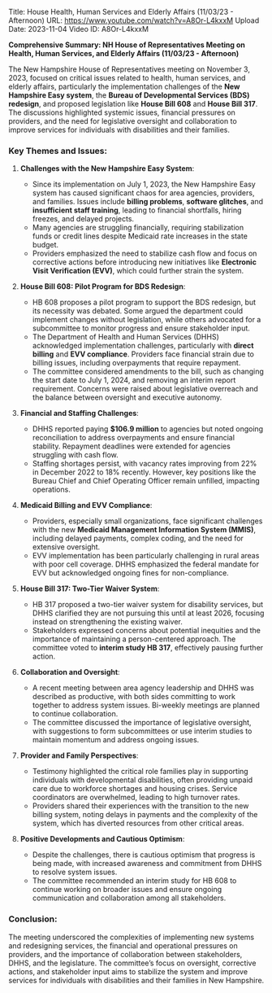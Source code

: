 Title: House Health, Human Services and Elderly Affairs (11/03/23 - Afternoon)
URL: https://www.youtube.com/watch?v=A8Or-L4kxxM
Upload Date: 2023-11-04
Video ID: A8Or-L4kxxM

**Comprehensive Summary: NH House of Representatives Meeting on Health, Human Services, and Elderly Affairs (11/03/23 - Afternoon)**

The New Hampshire House of Representatives meeting on November 3, 2023, focused on critical issues related to health, human services, and elderly affairs, particularly the implementation challenges of the **New Hampshire Easy system**, the **Bureau of Developmental Services (BDS) redesign**, and proposed legislation like **House Bill 608** and **House Bill 317**. The discussions highlighted systemic issues, financial pressures on providers, and the need for legislative oversight and collaboration to improve services for individuals with disabilities and their families.

### **Key Themes and Issues:**

1. **Challenges with the New Hampshire Easy System**:
   - Since its implementation on July 1, 2023, the New Hampshire Easy system has caused significant chaos for area agencies, providers, and families. Issues include **billing problems**, **software glitches**, and **insufficient staff training**, leading to financial shortfalls, hiring freezes, and delayed projects.
   - Many agencies are struggling financially, requiring stabilization funds or credit lines despite Medicaid rate increases in the state budget.
   - Providers emphasized the need to stabilize cash flow and focus on corrective actions before introducing new initiatives like **Electronic Visit Verification (EVV)**, which could further strain the system.

2. **House Bill 608: Pilot Program for BDS Redesign**:
   - HB 608 proposes a pilot program to support the BDS redesign, but its necessity was debated. Some argued the department could implement changes without legislation, while others advocated for a subcommittee to monitor progress and ensure stakeholder input.
   - The Department of Health and Human Services (DHHS) acknowledged implementation challenges, particularly with **direct billing** and **EVV compliance**. Providers face financial strain due to billing issues, including overpayments that require repayment.
   - The committee considered amendments to the bill, such as changing the start date to July 1, 2024, and removing an interim report requirement. Concerns were raised about legislative overreach and the balance between oversight and executive autonomy.

3. **Financial and Staffing Challenges**:
   - DHHS reported paying **$106.9 million** to agencies but noted ongoing reconciliation to address overpayments and ensure financial stability. Repayment deadlines were extended for agencies struggling with cash flow.
   - Staffing shortages persist, with vacancy rates improving from 22% in December 2022 to 18% recently. However, key positions like the Bureau Chief and Chief Operating Officer remain unfilled, impacting operations.

4. **Medicaid Billing and EVV Compliance**:
   - Providers, especially small organizations, face significant challenges with the new **Medicaid Management Information System (MMIS)**, including delayed payments, complex coding, and the need for extensive oversight.
   - EVV implementation has been particularly challenging in rural areas with poor cell coverage. DHHS emphasized the federal mandate for EVV but acknowledged ongoing fines for non-compliance.

5. **House Bill 317: Two-Tier Waiver System**:
   - HB 317 proposed a two-tier waiver system for disability services, but DHHS clarified they are not pursuing this until at least 2026, focusing instead on strengthening the existing waiver.
   - Stakeholders expressed concerns about potential inequities and the importance of maintaining a person-centered approach. The committee voted to **interim study HB 317**, effectively pausing further action.

6. **Collaboration and Oversight**:
   - A recent meeting between area agency leadership and DHHS was described as productive, with both sides committing to work together to address system issues. Bi-weekly meetings are planned to continue collaboration.
   - The committee discussed the importance of legislative oversight, with suggestions to form subcommittees or use interim studies to maintain momentum and address ongoing issues.

7. **Provider and Family Perspectives**:
   - Testimony highlighted the critical role families play in supporting individuals with developmental disabilities, often providing unpaid care due to workforce shortages and housing crises. Service coordinators are overwhelmed, leading to high turnover rates.
   - Providers shared their experiences with the transition to the new billing system, noting delays in payments and the complexity of the system, which has diverted resources from other critical areas.

8. **Positive Developments and Cautious Optimism**:
   - Despite the challenges, there is cautious optimism that progress is being made, with increased awareness and commitment from DHHS to resolve system issues.
   - The committee recommended an interim study for HB 608 to continue working on broader issues and ensure ongoing communication and collaboration among all stakeholders.

### **Conclusion:**
The meeting underscored the complexities of implementing new systems and redesigning services, the financial and operational pressures on providers, and the importance of collaboration between stakeholders, DHHS, and the legislature. The committee’s focus on oversight, corrective actions, and stakeholder input aims to stabilize the system and improve services for individuals with disabilities and their families in New Hampshire.